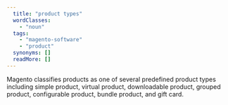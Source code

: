 ```yaml
---
  title: "product types"
  wordClasses:
    - "noun"
  tags:
    - "magento-software"
    - "product"
  synonyms: []
  readMore: []
---
```

Magento classifies products as one of several predefined product types including simple product, virtual product, downloadable product, grouped product, configurable product, bundle product, and gift card.
